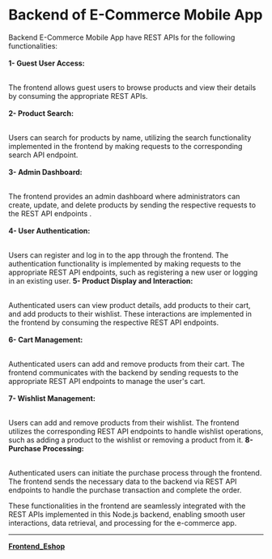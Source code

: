# Backend of E-Commerce Mobile App
Backend E-Commerce Mobile App have REST APIs for the following functionalities: <br /><br />
**1- Guest User Access:** <br /><br />

The frontend allows guest users to browse products and view their details by consuming the appropriate REST APIs. <br /><br />
**2- Product Search:** <br /><br />

Users can search for products by name, utilizing the search functionality implemented in the frontend by making requests to the corresponding search API endpoint. <br /><br />
**3- Admin Dashboard:** <br /><br />

The frontend provides an admin dashboard where administrators can create, update, and delete products by sending the respective requests to the REST API endpoints .<br /><br />
**4- User Authentication:** <br /><br />

Users can register and log in to the app through the frontend. The authentication functionality is implemented by making requests to the appropriate REST API endpoints, such as registering a new user or logging in an existing user.
**5- Product Display and Interaction:** <br /><br />

Authenticated users can view product details, add products to their cart, and add products to their wishlist. These interactions are implemented in the frontend by consuming the respective REST API endpoints. <br /><br />
**6- Cart Management:** <br /><br />

Authenticated users can add and remove products from their cart. The frontend communicates with the backend by sending requests to the appropriate REST API endpoints to manage the user's cart. <br /><br />
**7- Wishlist Management:** <br /><br />

Users can add and remove products from their wishlist. The frontend utilizes the corresponding REST API endpoints to handle wishlist operations, such as adding a product to the wishlist or removing a product from it.
**8- Purchase Processing:** <br /><br />

Authenticated users can initiate the purchase process through the frontend. The frontend sends the necessary data to the backend via REST API endpoints to handle the purchase transaction and complete the order.

These functionalities in the frontend are seamlessly integrated with the REST APIs implemented in this Node.js backend, enabling smooth user interactions, data retrieval, and processing for the e-commerce app.

<hr />

**[ Frontend_Eshop](https://github.com/Ahmadjajja/Frontend_Eshop)**
